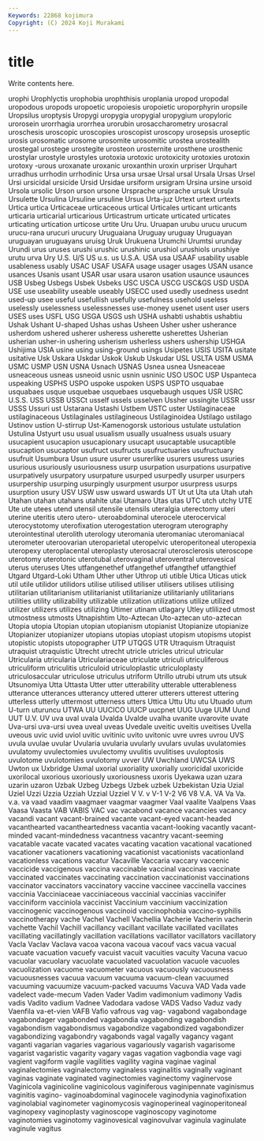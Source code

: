 ```yaml
---
Keywords: 22868 kojimura
Copyright: (C) 2024 Koji Murakami
---
```


# title

Write contents here.



 urophi Urophlyctis urophobia
urophthisis uroplania uropod uropodal uropodous uropods uropoetic uropoiesis uropoietic uroporphyrin
uropsile Uropsilus uroptysis Uropygi uropygia uropygial uropygium uropyloric urorosein urorrhagia
urorrhea urorubin urosaccharometry urosacral uroschesis uroscopic uroscopies uroscopist uroscopy urosepsis
uroseptic urosis urosomatic urosome urosomite urosomitic urostea urostealith urostegal urostege
urostegite urosteon urosternite urosthene urosthenic urostylar urostyle urostyles urotoxia urotoxic
urotoxicity urotoxies urotoxin urotoxy -urous uroxanate uroxanic uroxanthin uroxin urpriser
Urquhart urradhus urrhodin urrhodinic Ursa ursa ursae Ursal ursal Ursala
Ursas Ursel Ursi ursicidal ursicide Ursid Ursidae ursiform ursigram Ursina
ursine ursoid Ursola ursolic Urson urson ursone Ursprache ursprache ursuk
Ursula Ursulette Ursulina Ursuline ursuline Ursus Urta-juz Urtext urtext urtexts
Urtica urtica Urticaceae urticaceous urtical Urticales urticant urticants urticaria urticarial
urticarious Urticastrum urticate urticated urticates urticating urtication urticose urtite Uru
Uru. Uruapan urubu urucu urucum urucu-rana urucuri urucury Uruguaiana Uruguay
uruguay Uruguayan uruguayan uruguayans uruisg Uruk Urukuena Urumchi Urumtsi urunday
Urundi urus uruses urushi urushic urushinic urushiol urushiols urushiye urutu
urva Ury U.S. U/S US u.s. us U.S.A. USA usa
USAAF usability usable usableness usably USAC USAF USAFA usage usager
usages USAN usance usances Usanis usant USAR usar usara usaron
usation usaunce usaunces USB Usbeg Usbegs Usbek Usbeks USC USCA
USCG USC&GS USD USDA USE use useability useable useably USECC
used usedly usedness usednt used-up usee useful usefullish usefully usefulness
usehold useless uselessly uselessness uselessnesses use-money usenet usent user users
USES uses USFL USG USGA USGS ush USHA ushabti ushabtis
ushabtiu Ushak Ushant U-shaped Ushas ushas Usheen Usher usher usherance
usherdom ushered usherer usheress usherette usherettes Usherian usherian usher-in ushering
usherism usherless ushers ushership USHGA Ushijima USIA usine using using-ground
usings Usipetes USIS USITA usitate usitative Usk Uskara Uskdar Uskok
Uskub Uskudar USL USLTA USM USMA USMC USMP USN USNA
Usnach USNAS Usnea usnea Usneaceae usneaceous usneas usneoid usnic usnin
usninic USO USOC USP Uspanteca uspeaking USPHS USPO uspoke uspoken
USPS USPTO usquabae usquabaes usque usquebae usquebaes usquebaugh usques USR
USRC U.S.S. USS USSB USSCt usself ussels usselven Ussher ussingite
USSR ussr USSS Ussuri ust Ustarana Ustashi Ustbem USTC uster
Ustilaginaceae ustilaginaceous Ustilaginales ustilagineous Ustilaginoidea Ustilago ustilago Ustinov ustion U-stirrup
Ust-Kamenogorsk ustorious ustulate ustulation Ustulina Ustyurt usu usual usualism usually
usualness usuals usuary usucapient usucapion usucapionary usucapt usucaptable usucaptible usucaption
usucaptor usufruct usufructs usufructuaries usufructuary usufruit Usumbura Usun usure usurer
usurerlike usurers usuress usuries usurious usuriously usuriousness usurp usurpation usurpations
usurpative usurpatively usurpatory usurpature usurped usurpedly usurper usurpers usurpership usurping
usurpingly usurpment usurpor usurpress usurps usurption usury USV USW usw
usward uswards UT Ut ut Uta uta Utah utah Utahan
utahan utahans utahite utai Utamaro Utas utas UTC utch utchy
UTE Ute ute utees utend utensil utensile utensils uteralgia uterectomy
uteri uterine uteritis utero utero- uteroabdominal uterocele uterocervical uterocystotomy uterofixation
uterogestation uterogram uterography uterointestinal uterolith uterology uteromania uteromaniac uteromaniacal uterometer
uteroovarian uteroparietal uteropelvic uteroperitoneal uteropexia uteropexy uteroplacental uteroplasty uterosacral uterosclerosis
uteroscope uterotomy uterotonic uterotubal uterovaginal uteroventral uterovesical uterus uteruses Utes
utfangenethef utfangethef utfangthef utfangthief Utgard Utgard-Loki Utham Uther uther Uthrop
uti utible Utica Uticas utick util utile utilidor utilidors utilise
utilised utiliser utilisers utilises utilising utilitarian utilitarianism utilitarianist utilitarianize utilitarianly
utilitarians utilities utility utilizability utilizable utilization utilizations utilize utilized utilizer
utilizers utilizes utilizing Utimer utinam utlagary Utley utlilized utmost utmostness
utmosts Utnapishtim Uto-Aztecan Uto-aztecan uto-aztecan Utopia utopia Utopian utopian utopianism
utopianist Utopianize utopianize Utopianizer utopianizer utopians utopias utopiast utopism utopisms
utopist utopistic utopists utopographer UTP UTQGS UTR Utraquism Utraquist utraquist
utraquistic Utrecht utrecht utricle utricles utricul utricular Utricularia utricularia Utriculariaceae
utriculate utriculi utriculiferous utriculiform utriculitis utriculoid utriculoplastic utriculoplasty utriculosaccular utriculose
utriculus utriform Utrillo utrubi utrum uts utsuk Utsunomiya Utta Uttasta
Utter utter utterability utterable utterableness utterance utterances utterancy uttered utterer
utterers utterest uttering utterless utterly uttermost utterness utters Uttica Uttu
Utu utu Utuado utum U-turn uturuncu UTWA UU UUCICO UUCP
uucpnet UUG Uuge UUM Uund UUT U.V. UV uva uval
uvala Uvalda Uvalde uvalha uvanite uvarovite uvate Uva-ursi uva-ursi uvea
uveal uveas Uvedale uveitic uveitis uveitises Uvella uveous uvic uvid
uviol uvitic uvitinic uvito uvitonic uvre uvres uvrou UVS uvula
uvulae uvular Uvularia uvularia uvularly uvulars uvulas uvulatomies uvulatomy uvulectomies
uvulectomy uvulitis uvulitises uvuloptosis uvulotome uvulotomies uvulotomy uvver UW Uwchland
UWCSA UWS Uwton ux Uxbridge Uxmal uxorial uxoriality uxorially uxoricidal
uxoricide uxorilocal uxorious uxoriously uxoriousness uxoris Uyekawa uzan uzara uzarin
uzaron Uzbak Uzbeg Uzbegs Uzbek uzbek Uzbekistan Uzia Uzial Uziel
Uzzi Uzzia Uzziah Uzzial Uzziel V V. v V-1 V-2
V6 V8 V.A. VA Va Va. v.a. va vaad vaadim
vaagmaer vaagmar vaagmer Vaal vaalite Vaalpens Vaas Vaasa Vaasta VAB
VABIS VAC vac vacabond vacance vacancies vacancy vacandi vacant vacant-brained
vacante vacant-eyed vacant-headed vacanthearted vacantheartedness vacantia vacant-looking vacantly vacant-minded vacant-mindedness
vacantness vacantry vacant-seeming vacatable vacate vacated vacates vacating vacation vacational
vacationed vacationer vacationers vacationing vacationist vacationists vacationland vacationless vacations vacatur
Vacaville Vaccaria vaccary vaccenic vaccicide vaccigenous vaccina vaccinable vaccinal vaccinas
vaccinate vaccinated vaccinates vaccinating vaccination vaccinationist vaccinations vaccinator vaccinators vaccinatory
vaccine vaccinee vaccinella vaccines vaccinia Vacciniaceae vacciniaceous vaccinial vaccinias vaccinifer
vacciniform vacciniola vaccinist Vaccinium vaccinium vaccinization vaccinogenic vaccinogenous vaccinoid vaccinophobia
vaccino-syphilis vaccinotherapy vache Vachel Vachell Vachellia Vacherie Vacherin vacherin vachette
Vachil Vachill vacillancy vacillant vacillate vacillated vacillates vacillating vacillatingly vacillation
vacillations vacillator vacillators vacillatory Vacla Vaclav Vaclava vacoa vacona vacoua
vacouf vacs vacua vacual vacuate vacuation vacuefy vacuist vacuit vacuities
vacuity Vacuna vacuo vacuolar vacuolary vacuolate vacuolated vacuolation vacuole vacuoles
vacuolization vacuome vacuometer vacuous vacuously vacuousness vacuousnesses vacuua vacuum vacuuma
vacuum-clean vacuumed vacuuming vacuumize vacuum-packed vacuums Vacuva VAD Vada vade
vadelect vade-mecum Vaden Vader Vadim vadimonium vadimony Vadis vadis Vadito
vadium Vadnee Vadodara vadose VADS Vadso Vaduz vady Vaenfila va-et-vien
VAFB Vafio vafrous vag vag- vagabond vagabondage vagabondager vagabonded vagabondia
vagabonding vagabondish vagabondism vagabondismus vagabondize vagabondized vagabondizer vagabondizing vagabondry vagabonds
vagal vagally vagancy vagant vaganti vagarian vagaries vagarious vagariously vagarish
vagarisome vagarist vagaristic vagarity vagary vagas vagation vagbondia vage vagi
vagient vagiform vagile vagilities vagility vagina vaginae vaginal vaginalectomies vaginalectomy
vaginaless vaginalitis vaginally vaginant vaginas vaginate vaginated vaginectomies vaginectomy vaginervose
Vaginicola vaginicoline vaginicolous vaginiferous vaginipennate vaginismus vaginitis vagino- vaginoabdominal vaginocele
vaginodynia vaginofixation vaginolabial vaginometer vaginomycosis vaginoperineal vaginoperitoneal vaginopexy vaginoplasty vaginoscope
vaginoscopy vaginotome vaginotomies vaginotomy vaginovesical vaginovulvar vaginula vaginulate vaginule vagitus
